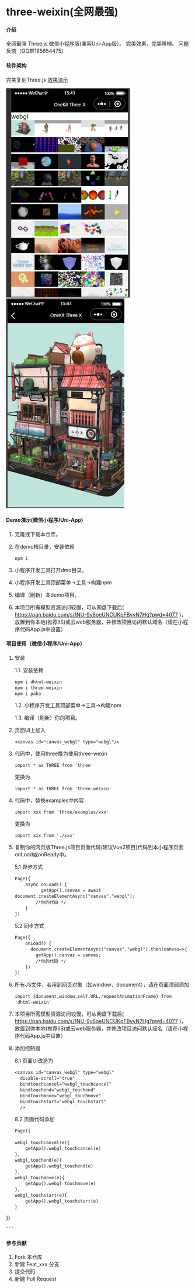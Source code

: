 # three-weixin(全网最强)

#### 介绍
全网最强 Three.js 微信小程序版(兼容Uni-App版）。
完美效果，完美移植。
问题反馈（QQ群185654475）

#### 软件架构
完美复刻Three.js
[效果演示](https://www.bilibili.com/video/BV1Qe4y1Z7x2?share_source=copy_web&vd_source=7c04e28e67346c8e44c9b04db22d7631)

![输入图片说明](1.png)
![输入图片说明](2.png)

#### Demo演示(微信小程序/Uni-App)

1.  克隆或下载本仓库。
2.  在demo根目录，安装依赖

    ```
    npm i
    ```
    
3.  小程序开发工具打开dmo目录。
4.  小程序开发工具顶部菜单->工具->构建npm
5.  编译（刷新）本demo项目。
6.  本项目所需模型资源访问较慢，可从网盘下载后( https://pan.baidu.com/s/1NU-9y6oeUNCUKpFBvvN7Hg?pwd=4077 )，放置到你本地(推荐IIS)或云web服务器，并修改项目访问默认域名（请在小程序代码App.js中设置）

#### 项目使用（微信小程序/Uni-App）

1.  安装

    1.1. 安装依赖

    ```
    npm i dhtml-weixin
    npm i three-weixin
    npm i pako
    ```

    1.2.  小程序开发工具顶部菜单->工具->构建npm

    1.3.  编译（刷新）你的项目。

2.  页面UI上加入 

    ```
    <canvas id="canvas_webgl" type="webgl"/>
    ```

3.  代码中，使用three换为使用three-wexin

    ```
    import * as THREE from 'three'
    ```
    更换为
    ```
    import * as THREE from 'three-weixin'
    ```

4.  代码中，替换examples中内容

    ```
    import xxx from 'three/examples/xxx'
    ``` 
    更换为
    ```
    import xxx from './xxx'
    ```

5.  复制你的网页版Three.js项目页面代码(建议Vue2项目)代码到本小程序页面onLoad或onReady中。

    5.1 异步方式

    ```
    Page({
        async onLoad() {
              getApp().canvas = await document.createElementAsync("canvas","webgl");
            /*你的代码 */
        }
    })
    ```

    5.2 同步方式

    ```
    Page({
        onLoad() {
          document.createElementAsync("canvas","webgl").then(canvas=>{
            getApp().canvas = canvas;
            /*你的代码 */
        })
    })
    ```

6.  所有JS文件，若用到网页对象（如window、document），请在页面顶部添加 
    ```
    import {document,window,self,URL,requestAnimationFrame} from 'dhtml-weixin'
    ```
7.  本项目所需模型资源访问较慢，可从网盘下载后( https://pan.baidu.com/s/1NU-9y6oeUNCUKpFBvvN7Hg?pwd=4077 )，放置到你本地(推荐IIS)或云web服务器，并修改项目访问默认域名（请在小程序代码App.js中设置）

8.  添加控制器

    8.1 页面UI改造为
      ```
     <canvas id="canvas_webgl" type="webgl"
        disable-scroll="true"
        bindtouchcancel="webgl_touchcancel"
        bindtouchend="webgl_touchend"
        bindtouchmove="webgl_touchmove"
        bindtouchstart="webgl_touchstart"
        />
    ```

    8.2 页面代码添加

    ```
    Page({

    webgl_touchcancel(e){
        getApp().webgl_touchcancel(e)
    },
    webgl_touchend(e){
        getApp().webgl_touchend(e)
    },
    webgl_touchmove(e){
        getApp().webgl_touchmove(e)
    },
    webgl_touchstart(e){
        getApp().webgl_touchstart(e)
    }
  })

    ```

#### 参与贡献

1.  Fork 本仓库
2.  新建 Feat_xxx 分支
3.  提交代码
4.  新建 Pull Request

